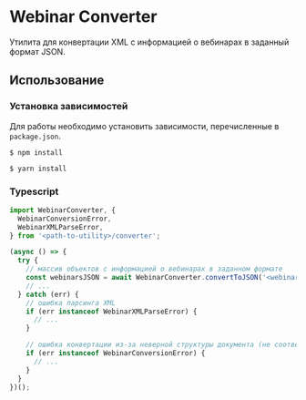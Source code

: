 # Webinar Converter

Утилита для конвертации XML с информацией о вебинарах в заданный формат JSON.

## Использование

### Установка зависимостей

Для работы необходимо установить зависимости, перечисленные в `package.json`.

```shell
$ npm install
```

```shell
$ yarn install
```

### Typescript

```typescript
import WebinarConverter, {
  WebinarConversionError,
  WebinarXMLParseError,
} from '<path-to-utility>/converter';

(async () => {
  try {
    // массив объектов с информацией о вебинарах в заданном формате
    const webinarsJSON = await WebinarConverter.convertToJSON('<webinarsXMLString>');
    // ...
  } catch (err) {
    // ошибка парсинга XML
    if (err instanceof WebinarXMLParseError) {
      // ...
    }

    // ошибка конвертации из-за неверной структуры документа (не соответствует примеру в ./in/webinars.xml)
    if (err instanceof WebinarConversionError) {
      // ...
    }
  }
})();
```
